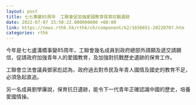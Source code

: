 ```yaml
---
layout: post
title: 七七事變85周年　工聯會促加強愛國教育保育抗戰遺跡
date: 2022-07-07 15:50:22.000000000 +08:00
link: https://news.rthk.hk/rthk/ch/component/k2/1656651-20220707.htm
categories: rthk
---
```


今年是七七盧溝橋事變85周年，工聯會幾名成員到政府總部外請願及遞交請願信，促請政府加強青年人的愛國教育，及加強對抗戰歷史遺跡的保育工作。

工聯會立法會議員鄧家彪認為，政府過去對市民及年青人國情及國史的教育不足，必須急起直追。

另一名成員劉學廉說，保育抗日遺跡，能令下一代青年正確認識中國的歷史，培養愛國情操。
